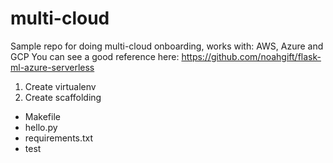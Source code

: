 # multi-cloud
Sample repo for doing multi-cloud onboarding, works with: AWS, Azure and GCP 
You can see a good reference here: https://github.com/noahgift/flask-ml-azure-serverless

1. Create virtualenv
2. Create scaffolding

* Makefile
* hello.py
* requirements.txt
* test